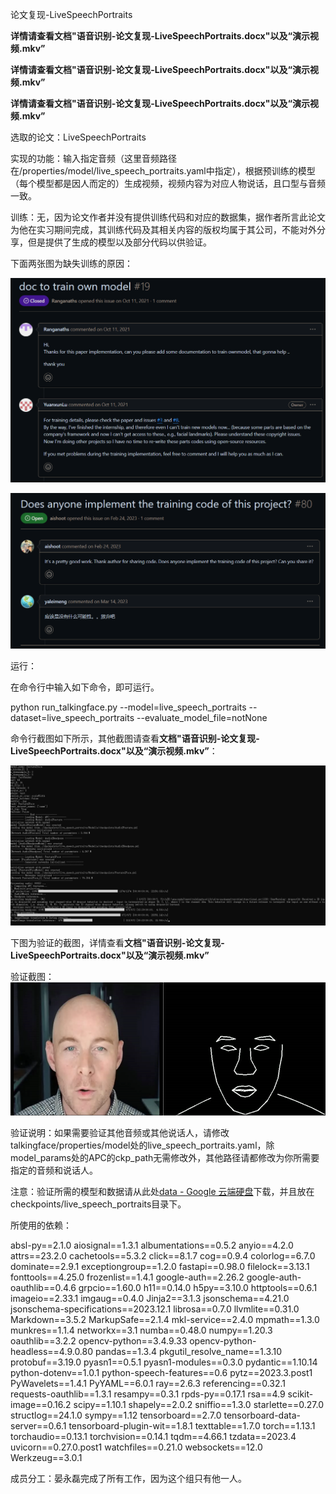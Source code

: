 论文复现-LiveSpeechPortraits

**详情请查看文档"语音识别-论文复现-LiveSpeechPortraits.docx"以及“演示视频.mkv”**

**详情请查看文档"语音识别-论文复现-LiveSpeechPortraits.docx"以及“演示视频.mkv”**

**详情请查看文档"语音识别-论文复现-LiveSpeechPortraits.docx"以及“演示视频.mkv”**

选取的论文：LiveSpeechPortraits

实现的功能：输入指定音频（这里音频路径在/properties/model/live_speech_portraits.yaml中指定），根据预训练的模型（每个模型都是因人而定的）生成视频，视频内容为对应人物说话，且口型与音频一致。

训练：无，因为论文作者并没有提供训练代码和对应的数据集，据作者所言此论文为他在实习期间完成，其训练代码及其相关内容的版权均属于其公司，不能对外分享，但是提供了生成的模型以及部分代码以供验证。

下面两张图为缺失训练的原因：

![缺失训练的原因](./缺失训练的原因.png)

![缺失训练的原因-2](./缺失训练的原因-2.png)

运行：

在命令行中输入如下命令，即可运行。

python run_talkingface.py --model=live_speech_portraits --dataset=live_speech_portraits --evaluate_model_file=notNone

命令行截图如下所示，其他截图请查看**文档"语音识别-论文复现-LiveSpeechPortraits.docx"以及“演示视频.mkv”**：

![命令行截图](./命令行截图.png)

下图为验证的截图，详情查看**文档"语音识别-论文复现-LiveSpeechPortraits.docx"以及“演示视频.mkv”**

验证截图：![验证截图](./验证截图.png)

验证说明：如果需要验证其他音频或其他说话人，请修改talkingface/properties/model处的live_speech_portraits.yaml，除model_params处的APC的ckp_path无需修改外，其他路径请都修改为你所需要指定的音频和说话人。

注意：验证所需的模型和数据请从此处[data - Google 云端硬盘](https://drive.google.com/drive/folders/1sHc2xEEGwnb0h2rkUhG9sPmOxvRvPVpJ)下载，并且放在checkpoints/live_speech_portraits目录下。

所使用的依赖：

absl-py==2.1.0
aiosignal==1.3.1
albumentations==0.5.2
anyio==4.2.0
attrs==23.2.0
cachetools==5.3.2
click==8.1.7
cog==0.9.4
colorlog==6.7.0
dominate==2.9.1
exceptiongroup==1.2.0
fastapi==0.98.0
filelock==3.13.1
fonttools==4.25.0
frozenlist==1.4.1
google-auth==2.26.2
google-auth-oauthlib==0.4.6
grpcio==1.60.0
h11==0.14.0
h5py==3.10.0
httptools==0.6.1
imageio==2.33.1
imgaug==0.4.0
Jinja2==3.1.3
jsonschema==4.21.0
jsonschema-specifications==2023.12.1
librosa==0.7.0
llvmlite==0.31.0
Markdown==3.5.2
MarkupSafe==2.1.4
mkl-service==2.4.0
mpmath==1.3.0
munkres==1.1.4
networkx==3.1
numba==0.48.0
numpy==1.20.3
oauthlib==3.2.2
opencv-python==3.4.9.33
opencv-python-headless==4.9.0.80
pandas==1.3.4
pkgutil_resolve_name==1.3.10
protobuf==3.19.0
pyasn1==0.5.1
pyasn1-modules==0.3.0
pydantic==1.10.14
python-dotenv==1.0.1
python-speech-features==0.6
pytz==2023.3.post1
PyWavelets==1.4.1
PyYAML==6.0.1
ray==2.6.3
referencing==0.32.1
requests-oauthlib==1.3.1
resampy==0.3.1
rpds-py==0.17.1
rsa==4.9
scikit-image==0.16.2
scipy==1.10.1
shapely==2.0.2
sniffio==1.3.0
starlette==0.27.0
structlog==24.1.0
sympy==1.12
tensorboard==2.7.0
tensorboard-data-server==0.6.1
tensorboard-plugin-wit==1.8.1
texttable==1.7.0
torch==1.13.1
torchaudio==0.13.1
torchvision==0.14.1
tqdm==4.66.1
tzdata==2023.4
uvicorn==0.27.0.post1
watchfiles==0.21.0
websockets==12.0
Werkzeug==3.0.1

成员分工：晏永磊完成了所有工作，因为这个组只有他一人。

